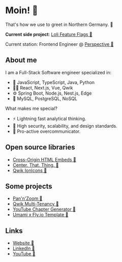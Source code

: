 # Moin! 👋
That's how we use to greet in Northern Germany. 🌊

**Current side project**: [Loli Feature Flags 🔗](https://github.com/Loli-Feature-Flags/)

Current station: Frontend Engineer @ [Perspective 🔗](https://perspective.co)

## About me
I am a Full-Stack Software engineer specialized in:
- 📣 JavaScript, TypeScript, Java, Python
- 👨‍🎨 React, Next.js, Vue, Qwik
- ⚙️️ Spring Boot, Node.js, Nest.js, Edge
- 💾 MySQL, PostgreSQL, NoSQL

What makes me special?
- ⚡️ Lightning fast analytical thinking.
- 💎 High security, scalability, and design standards.
- 💬 Pro-active overcommunicator.

## Open source libraries
- [Cross-Origin HTML Embeds 🔗](https://github.com/Perspective-Software/cross-origin-html-embed)
- [Center. That. Thing. 🔗](https://github.com/peter-kuhmann/center-that-thing)
- [Qwik IonIcons 🔗](https://github.com/peter-kuhmann/qwik-ionicons)

## Some projects
- [Pan'n'Zoom 🔗](https://github.com/peter-kuhmann/pan-n-zoom)
- [Qwik Multi-Tenancy 🔗](https://github.com/peter-kuhmann/qwik-multi-tenancy)
- [YouTube Chapter Generator 🔗](https://github.com/peter-kuhmann/youtube-chapter-generator)
- [Umami x Fly.io Template 🔗](https://github.com/peter-kuhmann/umami-flyio-template)

## Links
- [Website 🔗](https://www.peter-kuhmann.de)
- [LinkedIn 🔗](https://www.linkedin.com/in/peter-kuhmann/)
- [YouTube 🔗](https://www.youtube.com/channel/UCvLDS9Y61zyGR6VqT84cvLg)
